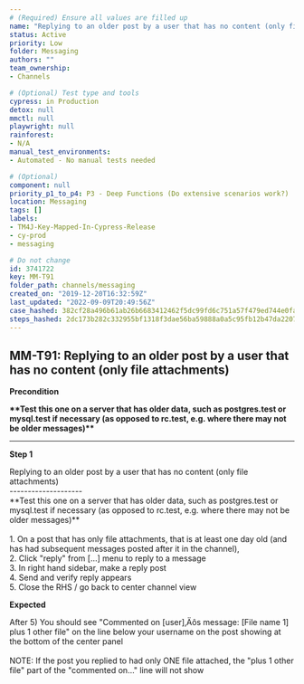 ```yaml
---
# (Required) Ensure all values are filled up
name: "Replying to an older post by a user that has no content (only file attachments)"
status: Active
priority: Low
folder: Messaging
authors: ""
team_ownership: 
- Channels

# (Optional) Test type and tools
cypress: in Production
detox: null
mmctl: null
playwright: null
rainforest: 
- N/A
manual_test_environments: 
- Automated - No manual tests needed

# (Optional)
component: null
priority_p1_to_p4: P3 - Deep Functions (Do extensive scenarios work?)
location: Messaging
tags: []
labels: 
- TM4J-Key-Mapped-In-Cypress-Release
- cy-prod
- messaging

# Do not change
id: 3741722
key: MM-T91
folder_path: channels/messaging
created_on: "2019-12-20T16:32:59Z"
last_updated: "2022-09-09T20:49:56Z"
case_hashed: 382cf28a496b61ab26b6683412462f5dc99fd6c751a57f479ed744e0fa29e5b8f77c18c75ffb02702f03726a3475f219
steps_hashed: 2dc173b282c332955bf1318f3dae56ba59888a0a5c95fb12b47da22070601d0fc7728f258a76712fe5cffc9ee4181ef4
---
```


## MM-T91: Replying to an older post by a user that has no content (only file attachments)

**Precondition**

**\*\*Test this one on a server that has older data, such as postgres.test or mysql.test if necessary (as opposed to rc.test, e.g. where there may not be older messages)\*\***

---

**Step 1**

Replying to an older post by a user that has no content (only file attachments)\
\--------------------\
\*\*Test this one on a server that has older data, such as postgres.test or mysql.test if necessary (as opposed to rc.test, e.g. where there may not be older messages)\*\*\
\
1\. On a post that has only file attachments, that is at least one day old (and has had subsequent messages posted after it in the channel),\
2\. Click "reply" from \[...] menu to reply to a message\
3\. In right hand sidebar, make a reply post\
4\. Send and verify reply appears\
5\. Close the RHS / go back to center channel view

**Expected**

After 5) You should see "Commented on \[user]‚Äôs message: \[File name 1] plus 1 other file" on the line below your username on the post showing at the bottom of the center panel\
\
NOTE: If the post you replied to had only ONE file attached, the "plus 1 other file" part of the "commented on..." line will not show
